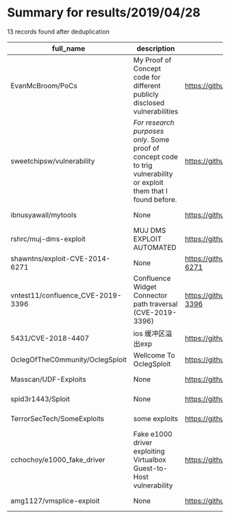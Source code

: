 
# Summary for results/2019/04/28
    
13 records found after deduplication

| full_name | description | html_url | matched_list | matched_count | pushed_at | size | stargazers_count | language | forks_count |
|-----------------------------------|---------------------------------------------------------------------------------------------------------------------|------------------------------------------------------|-----------------------|-----------------|---------------------------|--------|--------------------|------------|---------------|
| EvanMcBroom/PoCs | My Proof of Concept code for different publicly disclosed vulnerabilities | https://github.com/EvanMcBroom/PoCs | ['vulnerability poc'] | 1 | 2019-04-28 23:39:07+00:00 | 119 | 20 | Python | 6 |
| sweetchipsw/vulnerability | *For research purposes only*. Some proof of concept code to trig vulnerability or exploit them that I found before. | https://github.com/sweetchipsw/vulnerability | ['exploit'] | 1 | 2019-04-28 06:52:31+00:00 | 981 | 19 | HTML | 1 |
| ibnusyawall/mytools | None | https://github.com/ibnusyawall/mytools | ['exploit'] | 1 | 2019-04-28 07:49:16+00:00 | 203 | 6 | JavaScript | 4 |
| rshrc/muj-dms-exploit | MUJ DMS EXPLOIT AUTOMATED | https://github.com/rshrc/muj-dms-exploit | ['exploit'] | 1 | 2019-04-28 12:01:13+00:00 | 15 | 8 | Python | 1 |
| shawntns/exploit-CVE-2014-6271 | None | https://github.com/shawntns/exploit-CVE-2014-6271 | ['cve-2', 'exploit'] | 2 | 2019-04-28 17:16:20+00:00 | 8 | 0 | Shell | 0 |
| vntest11/confluence_CVE-2019-3396 | Confluence Widget Connector path traversal (CVE-2019-3396) | https://github.com/vntest11/confluence_CVE-2019-3396 | ['cve-2'] | 1 | 2019-04-28 06:40:36+00:00 | 1 | 0 | | 0 |
| 5431/CVE-2018-4407 | ios 缓冲区溢出exp | https://github.com/5431/CVE-2018-4407 | ['cve-2'] | 1 | 2019-04-28 08:21:20+00:00 | 0 | 0 | Python | 0 |
| OclegOfTheC0mmunity/OclegSploit | Wellcome To OclegSploit | https://github.com/OclegOfTheC0mmunity/OclegSploit | ['sploit'] | 1 | 2019-04-28 12:16:59+00:00 | 0 | 0 | nan | 0 |
| Masscan/UDF-Exploits | None | https://github.com/Masscan/UDF-Exploits | ['exploit'] | 1 | 2019-04-28 13:51:26+00:00 | 26 | 0 | | 0 |
| spid3r1443/Sploit | None | https://github.com/spid3r1443/Sploit | ['sploit'] | 1 | 2019-04-28 14:17:50+00:00 | 0 | 0 | nan | 0 |
| TerrorSecTech/SomeExploits | some exploits | https://github.com/TerrorSecTech/SomeExploits | ['exploit'] | 1 | 2019-04-28 14:24:59+00:00 | 2 | 0 | | 0 |
| cchochoy/e1000_fake_driver | Fake e1000 driver exploiting Virtualbox Guest-to-Host vulnerability | https://github.com/cchochoy/e1000_fake_driver | ['exploit'] | 1 | 2019-04-28 14:35:20+00:00 | 2019 | 5 | C | 0 |
| amg1127/vmsplice-exploit | None | https://github.com/amg1127/vmsplice-exploit | ['exploit'] | 1 | 2019-04-28 16:22:14+00:00 | 4 | 0 | C | 0 |
